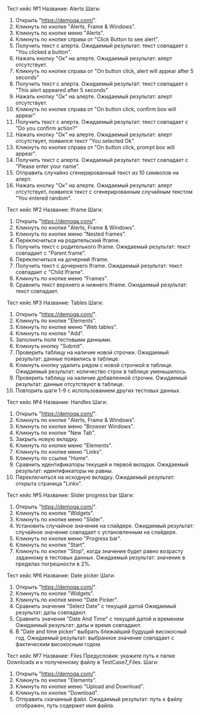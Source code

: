 Тест кейс №1
Название: Alerts
Шаги:
1. Открыть "https://demoqa.com/".
2. Кликнуть по кнопке "Alerts, Frame & Windows".
3. Кликнуть по кнопке меню "Alerts".
4. Кликнуть по кнопке справа от "Click Button to see alert".
5. Получить текст с алерта.
   Ожидаемый результат: текст совпадает с "You clicked a button".
6. Нажать кнопку "Ок" на алерте.
   Ожидаемый результат: алерт отсутствует.
7. Кликнуть по кнопке справа от "On button click, alert will appear after 5 seconds"
8. Получить текст с алерта.
   Ожидаемый результат: текст совпадает с "This alert appeared after 5 seconds"
9. Нажать кнопку "Ок" на алерте.
   Ожидаемый результат: алерт отсутствует.
10. Кликнуть по кнопке справа от "On button click, confirm box will appear"
11. Получить текст с алерта.
    Ожидаемый результат: текст совпадает с "Do you confirm action?"
12. Нажать кнопку "Ок" на алерте.
    Ожидаемый результат: алерт отсутствует, появился текст "You selected Ok".
13. Кликнуть по кнопке справа от "On button click, prompt box will appear".
14. Получить текст с алерта.
    Ожидаемый результат: текст совпадает с "Please enter your name".
15. Отправить случайно сгенерированный текст из 10 символов на алерт.
16. Нажать кнопку "Ок" на алерте.
    Ожидаемый результат: алерт отсутствует, появился текст с сгенерированным 
случайным текстом "You entered random".

Тест кейс №2
Название: Iframe
Шаги:
1. Открыть "https://demoqa.com/".
2. Кликнуть по кнопке "Alerts, Frame & Windows".
3. Кликнуть по кнопке меню "Nested frames".
4. Переключиться на родительский Iframe. 
5. Получить текст с родителького Iframe.
   Ожидаемый результат: текст совпадает с "Parent frame".
6. Переключиться на дочерний Iframe.
7. Получить текст с дочернего Iframe.
   Ожидаемый результат: текст совпадает с "Child Iframe".
8. Кликнуть по кнопке меню "Frames".
9. Сравнить текст верхнего и нижнего Iframe.
   Ожидаемый результат: текст совпадает.

Тест кейс №3
Название: Tables
Шаги:
1. Открыть "https://demoqa.com/".
2. Кликнуть по кнопке "Elements".
3. Кликнуть по кнопке меню "Web tables".
4. Кликнуть по кнопке "Add".
5. Заполнить поля тестовыми данными.
6. Кликнуть кнопку "Submit".
7. Проверить таблицу на наличие новой строчки.
   Ожидаемый результат: данные появились в таблице.
8. Кликнуть кнопку удалить рядом с новой строчкой в таблице.
   Ожидаемый результат: количество строк в таблице уменьшилось.
9. Проверить таблицу на наличие добавленной строчки.
   Ожидаемый результат: данные отсутствуют в таблице.
10. Повторить шаги 1-9 с использованием других тестовых данных.

Тест кейс №4
Название: Handles
Шаги:
1. Открыть "https://demoqa.com/".
2. Кликнуть по кнопке "Alerts, Frame & Windows".
3. Кликнуть по кнопке меню "Browser Windows".
4. Кликнуть по кнопке "New Tab".
5. Закрыть новую вкладку.
6. Кликнуть по кнопке меню "Elements".
7. Кликнуть по кнопке меню "Links".
8. Кликнуть по ссылке "Home".
9. Сравнить идентификаторы текущей и первой вкладки.
   Ожидаемый результат: идентификаторы не равны. 
10. Переключиться на исходную вкладку.
    Ожидаемый результат: открыта страница "Links".

Тест кейс №5
Название: Slider progress bar
Шаги:
1. Открыть "https://demoqa.com/".
2. Кликнуть по кнопке "Widgets".
3. Кликнуть по кнопке меню "Slider".
4. Установить случайное значение на слайдере.
   Ожидаемый результат: случайное значение совпадает с установленным на слайдере.
5. Кликнуть по кнопке меню "Progress bar".
6. Кликнуть по кнопке "Start".
7. Кликнуть по кнопке "Stop", когда значение будет равно возрасту заданному в
тестовых данных.
   Ожидаемый результат: значение в пределах погрешности в 2%.

Тест кейс №6
Название: Date picker
Шаги:
1. Открыть "https://demoqa.com/".
2. Кликнуть по кнопке "Widgets".
3. Кликнуть по кнопке меню "Date Picker".
4. Сравнить значения "Select Date" с текущей датой
   Ожидаемый результат: даты совпадают.
5. Сравнить значения "Date And Time" с текущей датой и временем
   Ожидаемый результат: даты и время совпадают.
6. В "Date and time picker" выбрать ближайший будущий високосный год.
   Ожидаемый результат: выбранное значение совпадает с фактическим високосным годом.

Тест кейс №7
Название: Files
Предусловия: укажите путь к папке Downloads и к полученному файлу в TestCase7_Files.
Шаги:
1. Открыть "https://demoqa.com/".
2. Кликнуть по кнопке "Elements".
3. Кликнуть по кнопке меню "Upload and Download".
4. Кликнуть по кнопке "Download".
5. Отправить скачанный файл.
   Ожидаемый результат: путь к файлу отображен, путь содержет имя файла.

